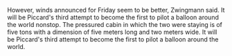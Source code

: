However, winds announced for Friday seem to be better, Zwingmann said.
It will be Piccard's third attempt to become the first to pilot a balloon around the world nonstop.
The pressured cabin in which the two were staying is of five tons with a dimension of five meters long and two meters wide.
It will be Piccard's third attempt to become the first to pilot a balloon around the world.